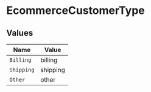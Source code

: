 # EcommerceCustomerType


## Values

| Name       | Value      |
| ---------- | ---------- |
| `Billing`  | billing    |
| `Shipping` | shipping   |
| `Other`    | other      |